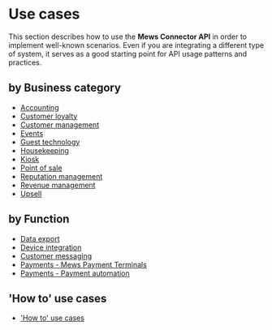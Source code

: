 # Use cases

This section describes how to use the __Mews Connector API__ in order to implement well-known scenarios.
Even if you are integrating a different type of system, it serves as a good starting point for API usage patterns and practices.

## by Business category

* [Accounting](accounting.md)
* [Customer loyalty](loyalty.md)
* [Customer management](customer-management.md)
* [Events](events.md)
* [Guest technology](guest-technology.md)
* [Housekeeping](housekeeping.md)
* [Kiosk](kiosk.md)
* [Point of sale](point-of-sale.md)
* [Reputation management](reputation-management.md)
* [Revenue management](revenue-management.md)
* [Upsell](upsell.md)

## by Function

* [Data export](data-export.md)
* [Device integration](device-integration.md)
* [Customer messaging](messaging.md)
* [Payments - Mews Payment Terminals](mews-terminals.md)
* [Payments - Payment automation](payment-automation/README.md)

## 'How to' use cases

* ['How to' use cases](how-to.md)
